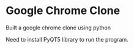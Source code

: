 # Google Chrome Clone

<p>Built a google chrome clone using python</p>
<p>Need to install PyQT5 library to run the program.</p>